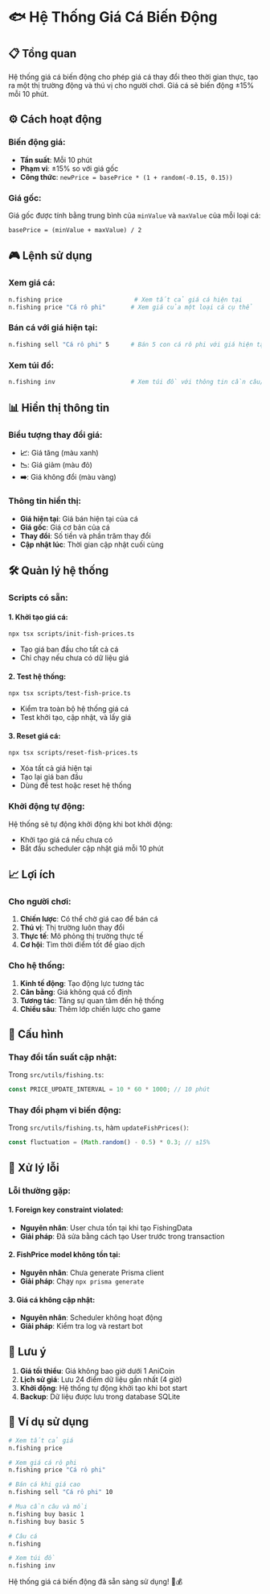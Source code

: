 # 🐟 Hệ Thống Giá Cá Biến Động

## 📋 Tổng quan

Hệ thống giá cá biến động cho phép giá cá thay đổi theo thời gian thực, tạo ra một thị trường động và thú vị cho người chơi. Giá cá sẽ biến động ±15% mỗi 10 phút.

## ⚙️ Cách hoạt động

### **Biến động giá:**
- **Tần suất**: Mỗi 10 phút
- **Phạm vi**: ±15% so với giá gốc
- **Công thức**: `newPrice = basePrice * (1 + random(-0.15, 0.15))`

### **Giá gốc:**
Giá gốc được tính bằng trung bình của `minValue` và `maxValue` của mỗi loại cá:
```
basePrice = (minValue + maxValue) / 2
```

## 🎮 Lệnh sử dụng

### **Xem giá cá:**
```bash
n.fishing price                    # Xem tất cả giá cá hiện tại
n.fishing price "Cá rô phi"       # Xem giá của một loại cá cụ thể
```

### **Bán cá với giá hiện tại:**
```bash
n.fishing sell "Cá rô phi" 5      # Bán 5 con cá rô phi với giá hiện tại
```

### **Xem túi đồ:**
```bash
n.fishing inv                     # Xem túi đồ với thông tin cần câu/mồi
```

## 📊 Hiển thị thông tin

### **Biểu tượng thay đổi giá:**
- **📈**: Giá tăng (màu xanh)
- **📉**: Giá giảm (màu đỏ)  
- **➡️**: Giá không đổi (màu vàng)

### **Thông tin hiển thị:**
- **Giá hiện tại**: Giá bán hiện tại của cá
- **Giá gốc**: Giá cơ bản của cá
- **Thay đổi**: Số tiền và phần trăm thay đổi
- **Cập nhật lúc**: Thời gian cập nhật cuối cùng

## 🛠️ Quản lý hệ thống

### **Scripts có sẵn:**

#### **1. Khởi tạo giá cá:**
```bash
npx tsx scripts/init-fish-prices.ts
```
- Tạo giá ban đầu cho tất cả cá
- Chỉ chạy nếu chưa có dữ liệu giá

#### **2. Test hệ thống:**
```bash
npx tsx scripts/test-fish-price.ts
```
- Kiểm tra toàn bộ hệ thống giá cá
- Test khởi tạo, cập nhật, và lấy giá

#### **3. Reset giá cá:**
```bash
npx tsx scripts/reset-fish-prices.ts
```
- Xóa tất cả giá hiện tại
- Tạo lại giá ban đầu
- Dùng để test hoặc reset hệ thống

### **Khởi động tự động:**
Hệ thống sẽ tự động khởi động khi bot khởi động:
- Khởi tạo giá cá nếu chưa có
- Bắt đầu scheduler cập nhật giá mỗi 10 phút

## 📈 Lợi ích

### **Cho người chơi:**
1. **Chiến lược**: Có thể chờ giá cao để bán cá
2. **Thú vị**: Thị trường luôn thay đổi
3. **Thực tế**: Mô phỏng thị trường thực tế
4. **Cơ hội**: Tìm thời điểm tốt để giao dịch

### **Cho hệ thống:**
1. **Kinh tế động**: Tạo động lực tương tác
2. **Cân bằng**: Giá không quá cố định
3. **Tương tác**: Tăng sự quan tâm đến hệ thống
4. **Chiều sâu**: Thêm lớp chiến lược cho game

## 🔧 Cấu hình

### **Thay đổi tần suất cập nhật:**
Trong `src/utils/fishing.ts`:
```typescript
const PRICE_UPDATE_INTERVAL = 10 * 60 * 1000; // 10 phút
```

### **Thay đổi phạm vi biến động:**
Trong `src/utils/fishing.ts`, hàm `updateFishPrices()`:
```typescript
const fluctuation = (Math.random() - 0.5) * 0.3; // ±15%
```

## 🐛 Xử lý lỗi

### **Lỗi thường gặp:**

#### **1. Foreign key constraint violated:**
- **Nguyên nhân**: User chưa tồn tại khi tạo FishingData
- **Giải pháp**: Đã sửa bằng cách tạo User trước trong transaction

#### **2. FishPrice model không tồn tại:**
- **Nguyên nhân**: Chưa generate Prisma client
- **Giải pháp**: Chạy `npx prisma generate`

#### **3. Giá cá không cập nhật:**
- **Nguyên nhân**: Scheduler không hoạt động
- **Giải pháp**: Kiểm tra log và restart bot

## 📝 Lưu ý

1. **Giá tối thiểu**: Giá không bao giờ dưới 1 AniCoin
2. **Lịch sử giá**: Lưu 24 điểm dữ liệu gần nhất (4 giờ)
3. **Khởi động**: Hệ thống tự động khởi tạo khi bot start
4. **Backup**: Dữ liệu được lưu trong database SQLite

## 🎯 Ví dụ sử dụng

```bash
# Xem tất cả giá
n.fishing price

# Xem giá cá rô phi
n.fishing price "Cá rô phi"

# Bán cá khi giá cao
n.fishing sell "Cá rô phi" 10

# Mua cần câu và mồi
n.fishing buy basic 1
n.fishing buy basic 5

# Câu cá
n.fishing

# Xem túi đồ
n.fishing inv
```

Hệ thống giá cá biến động đã sẵn sàng sử dụng! 🎣💰 